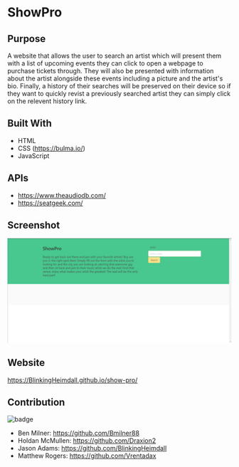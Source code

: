 # ShowPro

## Purpose
A website that allows the user to search an artist which will present them with a list of upcoming events they can click to open a webpage to purchase tickets through. They will also be presented with information about the artist alongside these events including a picture and the artist's bio. Finally, a history of their searches will be preserved on their device so if they want to quickly revist a previously searched artist they can simply click on the relevent history link.

## Built With
* HTML
* CSS (https://bulma.io/)
* JavaScript

## APIs
* https://www.theaudiodb.com/
* https://seatgeek.com/

## Screenshot
![Screenshot](./assets/images/screenshot.png)

## Website
https://BlinkingHeimdall.github.io/show-pro/

## Contribution
![badge](https://img.shields.io/github/contributors/BlinkingHeimdall/show-pro)

* Ben Milner: https://github.com/Bmilner88
* Holdan McMullen: https://github.com/Draxion2
* Jason Adams: https://github.com/BlinkingHeimdall
* Matthew Rogers: https://github.com/Vrentadax